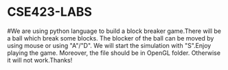 # CSE423-LABS
#We are using python language to build a block breaker game.There will be a ball which break some blocks. The blocker of the ball can be moved by using mouse or using "A"/"D". We will start the simulation with "S".Enjoy playing the game. Moreover, the file should be in OpenGL folder. Otherwise it will not work.Thanks!
